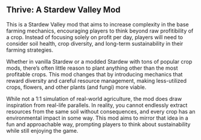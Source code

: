 ## Thrive: A Stardew Valley Mod 

This is a Stardew Valley mod that aims to increase complexity in the base farming mechanics, encouraging players to think beyond raw profitibility of a crop. Instead of focusing solely on profit per day, players will need to consider soil health, crop diversity, and long-term sustainability in their farming strategies.

Whether in vanilla Stardew or a modded Stardew with tons of popular crop mods, there’s often little reason to plant anything other than the most profitable crops. This mod changes that by introducing mechanics that reward diversity and careful resource management, making less-utilized crops, flowers, and other plants (and fungi) more viable.

While not a 1:1 simulation of real-world agriculture, the mod does draw inspiration from real-life parallels. In reality, you cannot endlessly extract resources from the same soil without consequences, and every crop has an environmental impact in some way. This mod aims to mirror that idea in a fun and approachable way, prompting players to think about sustainability while still enjoying the game.
